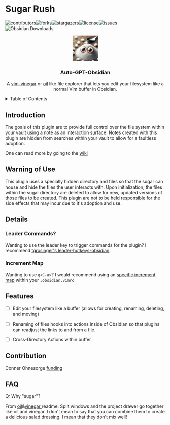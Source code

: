 # Sugar Rush

<a name="readme-top"></a>[![contributors](https://img.shields.io/github/contributors/conneroisu/sugar-rush.svg?style=for-the-badge)](https://github.com/conneroisu/sugar-rush/graphs/contributors)[![forks](https://img.shields.io/github/forks/conneroisu/sugar-rush.svg?style=for-the-badge)](https://github.com/conneroisu/sugar-rush/network/members)[![stargazers](https://img.shields.io/github/stars/conneroisu/sugar-rush.svg?style=for-the-badge)](https://github.com/conneroisu/sugar-rush/stargazers)[![license](https://img.shields.io/github/license/conneroisu/sugar-rush.svg?style=for-the-badge)](https://github.com/conneroisu/sugar-rush/blob/master/LICENSE)[![issues](https://img.shields.io/github/issues/conneroisu/sugar-rush.svg?style=for-the-badge)](https://github.com/conneroisu/sugar/issues)
![Obsidian Downloads](https://img.shields.io/badge/dynamic/json?logo=obsidian&color=%23483699&label=downloads&query=%24%5B%22sugar-rush%22%5D.downloads&url=https%3A%2F%2Fraw.githubusercontent.com%2Fobsidianmd%2Fobsidian-releases%2Fmaster%2Fcommunity-plugin-stats.json)


<div align="center"> <img src="/logo.jpeg" alt="Logo" width="80" height="80"> <h3 align="center">Auto-GPT-Obsidian</h3> <p align="center"> A <a href="https://github.com/tpope/vim-vinegar">vim-vinegar</a> or <a href="https://github.com/stevearc/oil.nvim">oil</a> like file explorer that lets you edit your filesystem like a normal Vim buffer in Obsidian. </p> </div>


<details>
<summary>Table of Contents</summary>
<ol>
    <li><a href="#details">Details</a></li>
    <li><a href="#features">Features</a></li>
    <li><a href="#use-cases">Use Cases</a> </li>
    <li><a href="#commands">Commands</a></li>
    <li><a href="#contribution">Contribution</a></li>
    <li><a href="#acknowledgments">Acknowledgments</a></li>
</ol>
</details>


## Introduction


The goals of this plugin are to provide full control over the file system within your vault using a note as an interaction surface. 
Notes created with this plugin are hidden from searches within your vault to allow for a faultless adoption.

One can read more by going to the [wiki](https://github.com/conneroisu/sugar-rush/wiki)


## Warning of Use


This plugin uses a specially hidden directory and files so that the sugar can house and hide the files the user interacts with. 
Upon initialization, the files within the sugar directory are deleted to allow for new, updated versions of those files to be created. 
This plugin are not to be held responsible for the side effects that may incur due to it's adoption and use.


## Details


### Leader Commands?

Wanting to use the leader key to trigger commands for the plugin? I recommend [tgrosinger's leader-hotkeys-obsidian](https://github.com/tgrosinger/leader-hotkeys-obsidian).


### Increment Map


Wanting to use `g<C-a>`? I would recommend using an [specific increment map]() within your `.obsidian.vimrc`


## Features


-   [ ] Edit your filesystem like a buffer (allows for creating, renaming, deleting, and moving)
-   [ ] Renaming of files hooks into actions inside of Obsidian so that plugins can readjust the links to and from a file.
-   [ ] Cross-Directory Actions within buffer


## Contribution


Conner Ohnesorge [funding](https://ko-fi.com/connero)


## FAQ


Q: Why "sugar"?

From [oil](https://github.com/stevearc/oil.nvim)&[vinegar ](https://github.com/tpope/vim-vinegar) readme:
Split windows and the project drawer go together like oil and vinegar. I don't mean to say that you can combine them to create a delicious salad dressing. I mean that they don't mix well!
